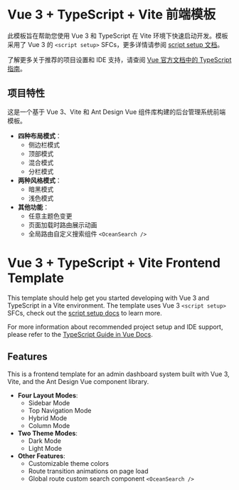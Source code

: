 # Vue 3 + TypeScript + Vite 前端模板

此模板旨在帮助您使用 Vue 3 和 TypeScript 在 Vite 环境下快速启动开发。模板采用了 Vue 3 的 `<script setup>` SFCs，更多详情请参阅 [script setup 文档](https://v3.vuejs.org/api/sfc-script-setup.html#sfc-script-setup)。

了解更多关于推荐的项目设置和 IDE 支持，请查阅 [Vue 官方文档中的 TypeScript 指南](https://vuejs.org/guide/typescript/overview.html#project-setup)。

## 项目特性

这是一个基于 Vue 3、Vite 和 Ant Design Vue 组件库构建的后台管理系统前端模板。

- **四种布局模式**：
  - 侧边栏模式
  - 顶部模式
  - 混合模式
  - 分栏模式
- **两种风格模式**：
  - 暗黑模式
  - 浅色模式
- **其他功能**：
  - 任意主题色变更
  - 页面加载时路由展示动画
  - 全局路由自定义搜索组件 `<OceanSearch />`

# Vue 3 + TypeScript + Vite Frontend Template

This template should help get you started developing with Vue 3 and TypeScript in a Vite environment. The template uses Vue 3 `<script setup>` SFCs, check out the [script setup docs](https://v3.vuejs.org/api/sfc-script-setup.html#sfc-script-setup) to learn more.

For more information about recommended project setup and IDE support, please refer to the [TypeScript Guide in Vue Docs](https://vuejs.org/guide/typescript/overview.html#project-setup).

## Features

This is a frontend template for an admin dashboard system built with Vue 3, Vite, and the Ant Design Vue component library.

- **Four Layout Modes**:
  - Sidebar Mode
  - Top Navigation Mode
  - Hybrid Mode
  - Column Mode
- **Two Theme Modes**:
  - Dark Mode
  - Light Mode
- **Other Features**:
  - Customizable theme colors
  - Route transition animations on page load
  - Global route custom search component `<OceanSearch />`

